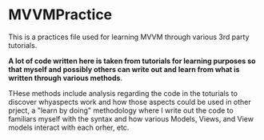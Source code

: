 # MVVMPractice

This is a practices file used for learning MVVM through various 3rd party tutorials. 

**A lot of code written here is taken from tutorials for learning purposes so that myself and possibly others can write out and learn from what is written through various methods**. 

THese methods include analysis regarding the code in the toturials to discover whyaspects work and how those aspects could be used in other prject, a "learn by doing" methodology where I write out the code to familiars myself with the syntax and how various Models, Views, and View models interact with each orher, etc.
